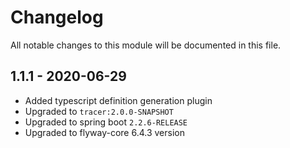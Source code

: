 # Changelog
All notable changes to this module will be documented in this file.

 ## 1.1.1 - 2020-06-29
- Added typescript definition generation plugin
- Upgraded to `tracer:2.0.0-SNAPSHOT`
- Upgraded to spring boot `2.2.6-RELEASE`
- Upgraded to flyway-core 6.4.3 version